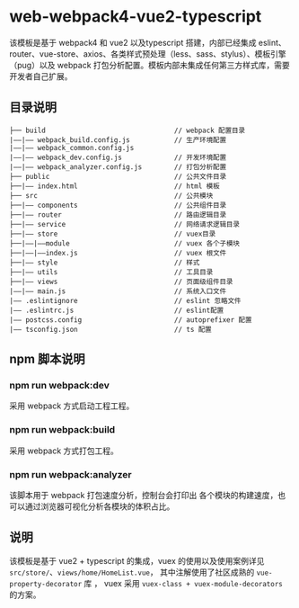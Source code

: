 # web-webpack4-vue2-typescript

该模板是基于 webpack4 和 vue2 以及typescript 搭建，内部已经集成 eslint、router、vue-store、axios、各类样式预处理（less、sass、stylus）、模板引擎（pug）以及 webpack 打包分析配置。模板内部未集成任何第三方样式库，需要开发者自己扩展。

## 目录说明


```
├── build                                // webpack 配置目录
|——|—— webpack_build.config.js           // 生产环境配置
|——|—— webpack_common.config.js
|——|—— webpack_dev.config.js             // 开发环境配置 
|——|—— webpack_analyzer.config.js        // 打包分析配置
├── public                               // 公共文件目录
├──|—— index.html                        // html 模板
├── src                                  // 公共模块
├──|—— components                        // 公共组件目录
├──|—— router                            // 路由逻辑目录
├──|—— service                           // 网络请求逻辑目录
├──|—— store                             // vuex目录
├──|——|——module                          // vuex 各个子模块
├──|——|——index.js                        // vuex 根文件
├──|—— style                             // 样式
├──|—— utils                             // 工具目录
├──|—— views                             // 页面级组件目录
|——|—— main.js                           // 系统入口文件
|—— .eslintignore                        // eslint 忽略文件
|—— .eslintrc.js                         // eslint配置
|—— postcss.config                       // autoprefixer 配置
|—— tsconfig.json                        // ts 配置

```

## npm 脚本说明

### npm run webpack:dev

采用 webpack 方式启动工程工程。

### npm run webpack:build

采用 webpack 方式打包工程。

### npm run webpack:analyzer

该脚本用于 webpack 打包速度分析，控制台会打印出 各个模块的构建速度，也可以通过浏览器可视化分析各模块的体积占比。

## 说明

该模板是基于 vue2 + typescript 的集成，vuex 的使用以及使用案例详见 ```src/store/```、```views/home/HomeList.vue```， 其中注解使用了社区成熟的 ```vue-property-decorator``` 库
， vuex 采用 ```vuex-class + vuex-module-decorators``` 的方案。
